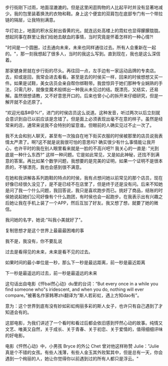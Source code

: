 
步行街刚下过雨，地面湿漉漉的。但是这里闲逛购物的人比起平时并没有显著地减少。我的包里装着换洗的衣物和鞋。身上这个便宜的双肩包在底部专门有一个带拉链的隔层，让我特别满意。


华灯初上，地面的积水反射出昏黄的光。就连远处高楼上的霓虹也显得朦朦胧胧。想起同事在群里让我们给她去献血的事情，当时究竟是怀着怎样的一种心情?!


"时间是一个圆圈，过去通向未来，未来也同样通往过去。所有人会重新在一起的。"，那一刻我想起了很多人，当时的我这么写到。直到现在，我也是这么深信着。


那家健身房就在步行街的尽头。再往回一点，左手边有一家运动品牌的专卖店。去，抑或是回，我常会进去看看。甚至是去的时侯买一样，回来的时侯想想又买一件。如果是试鞋，美女店员会亲自帮你绑鞋带。我尝惊异于她们那种专业娴熟的手法，只需几秒，就像变魔术般绑出一种我从未见过的结。既漂亮，又结实，还易解。虽然很想请教，又不好意思开口的。后来也曾小心的拆开来仔细研究，但是一解开就不会还原了。


“欢迎光临$#@%!”，进门的时侯店员这么说道。这种发音，听过两次以后立刻就会意识到自已以前应该是念错了。但是面上必须表现出毫不在意的样子。虽然是经常来的店，通常来说我不会特别的留意谁。但眼前的人确实见过不止一次了。

我不太会和别人聊天，甚至有一次独自在地下街买衣服的时侯被那里的店员说我表情太严肃了。啊?这不就是说我很可怕的意思吗? 确实很少有什么事情能让我开心，也许平时的我在别人眼里看来就是一脸的不高兴吧?! 我关心的一直是: "光到底是一种什么东西?" 这样一种问题。它是如此常见，又是如此神秘，还找不到满意的答案。再比如某个数学问题，我想要的是完美的证明，如果一个证明不是很本质的，不够漂亮，我也会感到很不满意。

在她和我讲解各系列跑鞋的特点的时侯，我有点想问她以前常见的那个店员，现在好像已经很久没见了，是不是已经不在店里了，但是终于还是没有问。后来不知她是问了我一个什么问题，我回答说，我只是喜欢跑步而已。挑好了商品，结账的时侯她说起她们公司好像有个什么跑团，有时侯也会一起跑步。在我表示出有兴趣之后她让我在手机上装了一个APP，然后互加了好友。我又想了想，就要了她的微信。

我问她的名字，她说:"叫我小美就好了"。  

































复制思想才是这个世界上最最最困难的事



我不是，我没有，你不要乱说



过去是看得见的未来，未来是看不见的过去。

如果时间的最小单位是一秒，那么下一秒是最远距离，前一秒是最近距离

下一秒是最遥远的过去，前一秒是最遥远的未来











这句话出自电影《怦bai然心动》du里的台词：“But every once in a while you find someone who"s iridescent, and when you do, nothing will ever compare。”被著名作家韩寒zhi翻译为“斯人若彩虹，遇上方知dao有”。

意为：这个世界到底有没有妙如彩虹绚丽多彩的斯人女子，也许只有自己遇到了才知道会有的。

这部电影，为我们讲述了一个看时和看过后都会依旧感到怦然心动的故事。纯情又文艺、唯美又自然，关于成长、关于青春、关于初恋、关于爱情的，值得细细评味的好电影。

电影《怦然心动》中，小男孩 Bryce 的外公 Chet 曾对他这样称赞 Julie："Julie 真是个不错的女孩。有些人浅薄，有些人金玉其外败絮其中，但是总有一天，你会遇到一个绚丽的人，她让你觉得你以前遇到过的所有人都只是浮云。"



